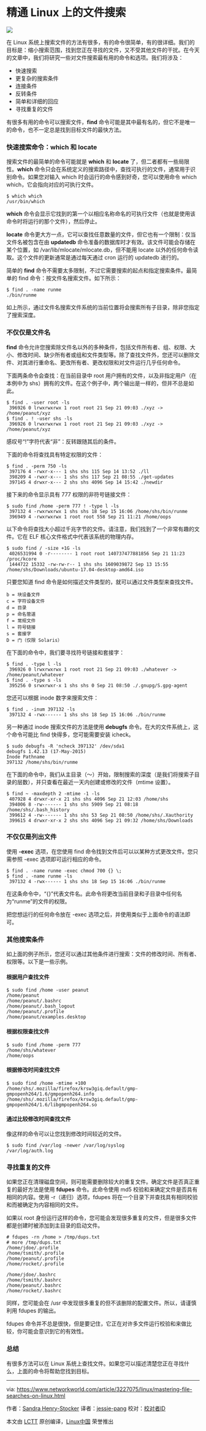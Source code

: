 精通 Linux 上的文件搜索
======

![](https://images.idgesg.net/images/article/2017/09/telescope-100736548-large.jpg)

在 Linux 系统上搜索文件的方法有很多，有的命令很简单，有的很详细。我们的目标是：缩小搜索范围，找到您正在寻找的文件，又不受其他文件的干扰。在今天的文章中，我们将研究一些对文件搜索最有用的命令和选项。我们将涉及：

  * 快速搜索
  * 更复杂的搜索条件
  * 连接条件
  * 反转条件
  * 简单和详细的回应
  * 寻找重复的文件

有很多有用的命令可以搜索文件，**find** 命令可能是其中最有名的，但它不是唯一的命令，也不一定总是找到目标文件的最快方法。

### 快速搜索命令：which 和 locate

搜索文件的最简单的命令可能就是 **which** 和 **locate** 了，但二者都有一些局限性。**which** 命令只会在系统定义的搜索路径中，查找可执行的文件，通常用于识别命令。如果您对输入 which 时会运行的命令感到好奇，您可以使用命令 which which，它会指向对应的可执行文件。

```
$ which which
/usr/bin/which

```

**which** 命令会显示它找到的第一个以相应名称命名的可执行文件（也就是使用该命令时将运行的那个文件），然后停止。

**locate** 命令更大方一点，它可以查找任意数量的文件，但它也有一个限制：仅当文件名被包含在由 **updatedb** 命令准备的数据库时才有效。该文件可能会存储在某个位置，如 /var/lib/mlocate/mlocate.db，但不能用 locate 以外的任何命令读取。这个文件的更新通常是通过每天通过 cron 运行的 updatedb 进行的。

简单的 **find** 命令不需要太多限制，不过它需要搜索的起点和指定搜索条件。最简单的 find 命令：按文件名搜索文件。如下所示：

```
$ find . -name runme
./bin/runme

```

如上所示，通过文件名搜索文件系统的当前位置将会搜索所有子目录，除非您指定了搜索深度。

### 不仅仅是文件名

**find** 命令允许您搜索除文件名以外的多种条件，包括文件所有者、组、权限、大小、修改时间、缺少所有者或组和文件类型等。除了查找文件外，您还可以删除文件、对其进行重命名、更改所有者、更改权限和对文件运行几乎任何命令。

下面两条命令会查找：在当前目录中 root 用户拥有的文件，以及非指定用户（在本例中为 shs）拥有的文件。在这个例子中，两个输出是一样的，但并不总是如此。

```
$ find . -user root -ls
 396926 0 lrwxrwxrwx 1 root root 21 Sep 21 09:03 ./xyz -> /home/peanut/xyz
$ find . ! -user shs -ls
 396926 0 lrwxrwxrwx 1 root root 21 Sep 21 09:03 ./xyz -> /home/peanut/xyz

```

感叹号“!”字符代表“非”：反转跟随其后的条件。

下面的命令将查找具有特定权限的文件：

```
$ find . -perm 750 -ls
 397176 4 -rwxr-x--- 1 shs shs 115 Sep 14 13:52 ./ll
 398209 4 -rwxr-x--- 1 shs shs 117 Sep 21 08:55 ./get-updates
 397145 4 drwxr-x--- 2 shs shs 4096 Sep 14 15:42 ./newdir

```

接下来的命令显示具有 777 权限的非符号链接文件：

```
$ sudo find /home -perm 777 ! -type l -ls
 397132 4 -rwxrwxrwx 1 shs shs 18 Sep 15 16:06 /home/shs/bin/runme
 396949 4 -rwxrwxrwx 1 root root 558 Sep 21 11:21 /home/oops

```

以下命令将查找大小超过千兆字节的文件。请注意，我们找到了一个非常有趣的文件。它在 ELF 核心文件格式中代表该系统的物理内存。

```
$ sudo find / -size +1G -ls
 4026531994 0 -r-------- 1 root root 140737477881856 Sep 21 11:23 /proc/kcore
 1444722 15332 -rw-rw-r-- 1 shs shs 1609039872 Sep 13 15:55 /home/shs/Downloads/ubuntu-17.04-desktop-amd64.iso

```

只要您知道 find 命令是如何描述文件类型的，就可以通过文件类型来查找文件。

```
b = 块设备文件
c = 字符设备文件
d = 目录
p = 命名管道
f = 常规文件
l = 符号链接
s = 套接字
D = 门（仅限 Solaris）

```

在下面的命令中，我们要寻找符号链接和套接字：

```
$ find . -type l -ls
 396926 0 lrwxrwxrwx 1 root root 21 Sep 21 09:03 ./whatever -> /home/peanut/whatever
$ find . -type s -ls
 395256 0 srwxrwxr-x 1 shs shs 0 Sep 21 08:50 ./.gnupg/S.gpg-agent

```

您还可以根据 inode 数字来搜索文件：

```
$ find . -inum 397132 -ls
 397132 4 -rwx------ 1 shs shs 18 Sep 15 16:06 ./bin/runme

```

另一种通过 inode 搜索文件的方法是使用 **debugfs** 命令。在大的文件系统上，这个命令可能比 find 快得多，您可能需要安装 icheck。

```
$ sudo debugfs -R 'ncheck 397132' /dev/sda1
debugfs 1.42.13 (17-May-2015)
Inode Pathname
397132 /home/shs/bin/runme

```

在下面的命令中，我们从主目录（〜）开始，限制搜索的深度（是我们将搜索子目录的层数），并只查看在最近一天内创建或修改的文件（mtime 设置）。

```
$ find ~ -maxdepth 2 -mtime -1 -ls
 407928 4 drwxr-xr-x 21 shs shs 4096 Sep 21 12:03 /home/shs
 394006 8 -rw------- 1 shs shs 5909 Sep 21 08:18 /home/shs/.bash_history
 399612 4 -rw------- 1 shs shs 53 Sep 21 08:50 /home/shs/.Xauthority
 399615 4 drwxr-xr-x 2 shs shs 4096 Sep 21 09:32 /home/shs/Downloads

```

### 不仅仅是列出文件

使用 **-exec** 选项，在您使用 find 命令找到文件后可以以某种方式更改文件。您只需参照 -exec 选项即可运行相应的命令。

```
$ find . -name runme -exec chmod 700 {} \;
$ find . -name runme -ls
 397132 4 -rwx------ 1 shs shs 18 Sep 15 16:06 ./bin/runme

```

在这条命令中，“{}”代表文件名。此命令将更改当前目录和子目录中任何名为“runme”的文件的权限。

把您想运行的任何命令放在 -exec 选项之后，并使用类似于上面命令的语法即可。

### 其他搜索条件

如上面的例子所示，您还可以通过其他条件进行搜索：文件的修改时间、所有者、权限等。以下是一些示例。

#### 根据用户查找文件
```
$ sudo find /home -user peanut
/home/peanut
/home/peanut/.bashrc
/home/peanut/.bash_logout
/home/peanut/.profile
/home/peanut/examples.desktop

```

#### 根据权限查找文件
```
$ sudo find /home -perm 777
/home/shs/whatever
/home/oops

```

#### 根据修改时间查找文件
```
$ sudo find /home -mtime +100
/home/shs/.mozilla/firefox/krsw3giq.default/gmp-gmpopenh264/1.6/gmpopenh264.info
/home/shs/.mozilla/firefox/krsw3giq.default/gmp-gmpopenh264/1.6/libgmpopenh264.so

```

#### 通过比较修改时间查找文件

像这样的命令可以让您找到修改时间较近的文件。

```
$ sudo find /var/log -newer /var/log/syslog
/var/log/auth.log

```

### 寻找重复的文件

如果您正在清理磁盘空间，则可能需要删除较大的重复文件。确定文件是否真正重复的最好方法是使用 **fdupes** 命令。此命令使用 md5 校验和来确定文件是否具有相同的内容。使用 -r（递归）选项，fdupes 将在一个目录下并查找具有相同校验和而被确定为内容相同的文件。

如果以 root 身份运行这样的命令，您可能会发现很多重复的文件，但是很多文件都是创建时被添加到主目录的启动文件。

```
# fdupes -rn /home > /tmp/dups.txt
# more /tmp/dups.txt
/home/jdoe/.profile
/home/tsmith/.profile
/home/peanut/.profile
/home/rocket/.profile

/home/jdoe/.bashrc
/home/tsmith/.bashrc
/home/peanut/.bashrc
/home/rocket/.bashrc

```

同样，您可能会在 /usr 中发现很多重复的但不该删除的配置文件。所以，请谨慎利用 fdupes 的输出。

fdupes 命令并不总是很快，但是要记住，它正在对许多文件运行校验和来做比较，你可能会意识到它的有效性。

### 总结

有很多方法可以在 Linux 系统上查找文件。如果您可以描述清楚您正在寻找什么，上面的命令将帮助您找到目标。


--------------------------------------------------------------------------------

via: https://www.networkworld.com/article/3227075/linux/mastering-file-searches-on-linux.html

作者：[Sandra Henry-Stocker][a]
译者：[jessie-pang](https://github.com/jessie-pang)
校对：[校对者ID](https://github.com/校对者ID)

本文由 [LCTT](https://github.com/LCTT/TranslateProject) 原创编译，[Linux中国](https://linux.cn/) 荣誉推出

[a]:https://www.networkworld.com/author/Sandra-Henry_Stocker/
